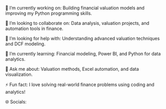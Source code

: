 🔭 I’m currently working on:
Building financial valuation models and improving my Python programming skills.

🤝 I’m looking to collaborate on:
Data analysis, valuation projects, and automation tools in finance.

🫱 I’m looking for help with:
Understanding advanced valuation techniques and DCF modeling.

🌱 I’m currently learning:
Financial modeling, Power BI, and Python for data analytics.

💬 Ask me about:
Valuation methods, Excel automation, and data visualization.

⚡ Fun fact:
I love solving real-world finance problems using coding and analytics!

🌐 Socials:
